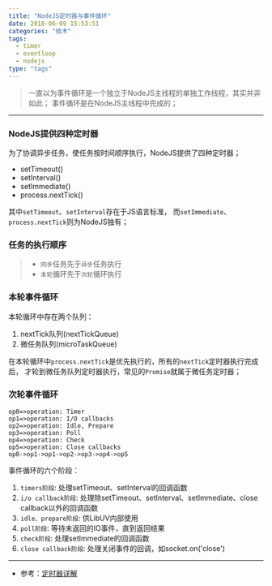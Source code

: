 ```yaml
---
title: "NodeJS定时器与事件循环"
date: 2018-06-09 15:53:51
categories: "技术" 
tags:
  - timer
  - eventloop
  - nodejs
type: "tags"
---
```


> 一直以为事件循环是一个独立于NodeJS主线程的单独工作线程，其实并非如此；
> 事件循环是在NodeJS主线程中完成的；

<!--more-->

---


### NodeJS提供四种定时器

为了协调异步任务，使任务按时间顺序执行，NodeJS提供了四种定时器；

* setTimeout()
* setInterval()
* setImmediate()
* process.nextTick()

其中`setTimeout`、`setInterval`存在于JS语言标准，
而`setImmediate`、`process.nextTick`则为NodeJS独有；


### 任务的执行顺序

> * `同步`任务先于`异步`任务执行
> * `本轮`循环先于`次轮`循环执行


### 本轮事件循环
 
本轮循环中存在两个队列：

1. nextTick队列(nextTickQueue)
2. 微任务队列(microTaskQueue)

在本轮循环中`process.nextTick`是优先执行的，所有的`nextTick`定时器执行完成后，
才轮到微任务队列定时器执行，常见的`Promise`就属于微任务定时器；


### 次轮事件循环

```flow
op0=>operation: Timer
op1=>operation: I/O callbacks
op2=>operation: Idle, Prepare
op3=>operation: Poll
op4=>operation: Check
op5=>operation: Close callbacks
op0->op1->op1->op2->op3->op4->op5
```

事件循环的六个阶段：

1. `timers阶段`: 处理setTimeout、setInterval的回调函数
2. `i/o callback阶段`: 处理除setTimeout、setInterval、setImmediate、close callback以外的回调函数
3. `idle、prepare阶段`: 供LibUV内部使用
4. `poll阶段`: 等待未返回的IO事件，直到返回结果
5. `check阶段`: 处理setImmediate的回调函数
6. `close callback阶段`: 处理关闭事件的回调，如socket.on('close')

---

* 参考：[定时器详解](http://www.ruanyifeng.com/blog/2018/02/node-event-loop.html)


